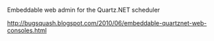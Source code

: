 Embeddable web admin for the Quartz.NET scheduler

http://bugsquash.blogspot.com/2010/06/embeddable-quartznet-web-consoles.html